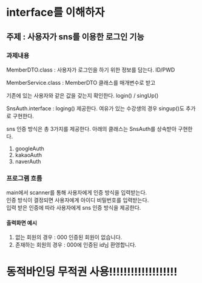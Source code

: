 # interface를 이해하자
## 주제 : 사용자가 sns를 이용한 로그인 기능
### 과제내용
MemberDTO.class : 사용자가 로그인을 하기 위한 정보를 담는다. ID/PWD

MemberService.class : MemberDTO 클래스를 매개변수로 받고 

기존에 있는 사용자와 같은 값을 갖는지 확인한다. login() / singUp()

SnsAuth.interface : loging() 제공한다. 여유가 있는 수강생의 경우 singup()도 추가로 구현한다.

sns 인증 방식은 총 3가지를 제공한다.
아래의 클래스는 SnsAuth를 상속받아 구현한다.

1. googleAuth
2. kakaoAuth
3. naverAuth
### 프로그램 흐름
main에서 scanner를 통해 사용자에게 인증 방식을 입력받는다. <br>
인증 방식이 결정되면 사용자에게 아이디 비밀번호를 입력받는다. <br>
입력 받은 인증에 따라 사용자에게 sns 인증 방식을 제공한다.

#### 출력화면 예시
1. 없는 회원의 경우 : 000 인증된 회원이 없습니다.
2. 존재하는 회원의 경우 : 000에 인증된 id님 환영합니다.



# 동적바인딩 무적권 사용!!!!!!!!!!!!!!!!!!!